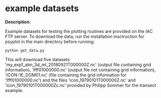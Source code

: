 # example datasets 
**Description:**

Example datasets for testing the plotting routines are provided on the IAC FTP server. To download the data, run the installation insctruction for psyplot in the main directory before running:

    python get_data.py

This will download five datasets: 'my_exp1_atm_3d_ml_20180921T000000Z.nc' (output file containing grid information), 'lfff01000000.nc' (output file not containing grid information), 'ICON-1E_DOM01.nc' (file containing the grid information for 'lfff01000000.nc') and the files 'icon_19790101T000000Z.nc' and 'icon_19790101T000000Zc.nc' provided by Philipp Sommer for the transect example.
